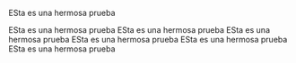 ESta es una hermosa prueba

ESta es una hermosa prueba
ESta es una hermosa prueba
ESta es una hermosa prueba
ESta es una hermosa prueba
ESta es una hermosa prueba
ESta es una hermosa prueba